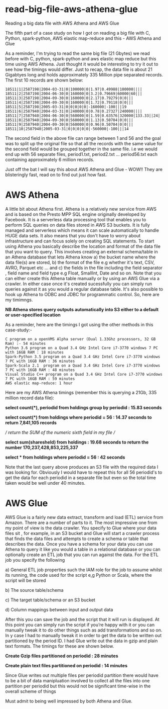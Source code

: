 # read-big-file-aws-athena-glue

Reading a big data file with AWS Athena and AWS Glue

The fifth part of a case study on how I got on reading a big file with C, Python, spark-python, AWS elastic map-reduce and 
this - AWS Athena and Glue

As a reminder, I'm trying to read the same big file (21 Gbytes) we read before with C, python, spark-python and aws elastic map reduce 
but this time using AWS Athena. Just thought it would be interesting to try it out to see how the timings would differ. Just to recap, the data file is about 21 Gigabtyes long and holds approximately 335 Million pipe separated records. The first 10 records are shown below:


```
18511|1|2587198|2004-03-31|0|100000|0|1.97|0.49988|100000||||
18511|2|2587198|2004-06-30|0|160000|0|3.2|0.79669|60000|60|||
18511|3|2587198|2004-09-30|0|160000|0|2.17|0.79279|0|0|||
18511|4|2587198|2004-09-30|0|160000|0|1.72|0.79118|0|0|||
18511|5|2587198|2005-03-31|0|0|0|0|0|-160000|-100|||19
18511|6|2587940|2004-03-31|0|240000|0|0.78|0.27327|240000||||
18511|7|2587940|2004-06-30|0|560000|0|1.59|0.63576|320000|133.33||24|
18511|8|2587940|2004-09-30|0|560000|0|1.13|0.50704|0|0|||
18511|9|2587940|2004-09-30|0|560000|0|0.96|0.50704|0|0|||
18511|10|2587940|2005-03-31|0|0|0|0|0|-560000|-100|||14

```

The second field in the above file can range between 1 and 56 and the goal was to split up the original 
file so that all the records with the same value for the second field would be grouped together in the same file. i.e we 
would end up with 56 separate files, period1.txt, period2.txt ... period56.txt each containing approximately 6 million records.

Just off the bat I will say this about AWS Athena and Glue - WOW!! They are blisteringly fast, read on to find out just how fast.

# AWS Athena

A little bit about Athena first. Athena is a relatively new service from AWS and is based on the Presto MPP SQL engine 
originally developed by Facebook. It is a serverless data processing tool that enables you to perform SQL queries on data files 
stored in AWS S3 buckets. It is fully managed and serverless which means it can scale automatically to handle HUGE data sets. 
It also means that you don't have to worry about infrastructure and can focus solely on creating SQL statements. To start using 
Athena you basically describe the location and format of the data file that you want to query. This involves creating an external 
schema/table in an Athena database that lets Athena know a) the bucket name where the data file(s) are stored, b) the format of 
the file e.g whether it's text, CSV, AVRO, Parquet etc ...  and c) the fields in the file including the field separator , field name 
and field type e.g Float, SmallInt, Date and so on. Note that you can either create this Athena table manually or by using an 
AWS Glue via a crawler. In either case once it's created sucessfully you can simply run queries against 
it as you would a regular database table. It's also possible to hook up Athena to ODBC and JDBC for programmatic control. So, here are 
my timimngs.

**NB Athena stores query outputs automatically into S3 either to a default or user-specified location**

As a reminder, here are the timings I got using the other methods in this case-study:-

```
C program on a openVMS Alpha server (Dual 1.33Ghz processors, 32 GB Ram) :- 54 minutes
Python 3.6 program on a Quad 3.4 GHz Intel Core i7-3770 windows 7 PC with 16GB RAM : 18 minutes
Spark-Python 3.5 program on a Quad 3.4 GHz Intel Core i7-3770 windows 7 PC with 16GB RAM : 36 minutes
Spark-Scala 2.1  program on a Quad 3.4 GHz Intel Core i7-3770 windows 7 PC with 16GB RAM : 48 minutes
Visual Studio C++ program on a Quad 3.4 GHz Intel Core i7-3770 windows 7 PC with 16GB RAM : 59 minutes
AWS elastic map-reduce: 1 hour
```

Here are my AWS Athena timings (remember this is querying a 21Gb, 335 million record data file):

**select count(*), periodid from holdings group by periodid    : 15.83 seconds**

**select count(*) from holdings where periodid = 56      :   14.37 seconds to return 7,841,105 records**

**/* return the SUM of the numeric sixth field in my file */**

**select sum(sharesheld) from holdings    : 19.68 seconds to return the number 170,237,428,853,225,337**

**select * from holdings where periodid = 56      :  42 seconds**

Note that the last query above produces an S3 file with the required data I was looking for. Obviously I would have to repeat 
this for all 56 periodid's to get the data for each periodid in a separate file but even so the total time taken would 
be well under 40 minutes. 

# AWS Glue

AWS Glue is a fairly new data extract, transform and load (ETL) service from Amazon. There are a number of parts to it. The most 
impressive one from my point of view is the data crawler. You specify to Glue where your data files sit , for example, in an S3 bucket 
and Glue will start a crawler process  that finds the data files and attempts to create a schema or table that describes the data. Once 
you have a schema for your data you can use Athena to query it like you would a table in a relational database or you can optionally 
create an ETL job that you can run against the data. For the ETL job you specify the following

a)	General ETL job properties such the IAM role for the job to assume whilst its running, the code used for the script e,g Python or Scala, where the script will be stored

b)	The source table/schema

c)	The target table/schema or an S3 bucket

d)	Column mappings between input and output data

After this you can save the job and the script that it will run is displayed. At this point you can simply run the script if you’re 
happy with it or you can manually tweak it to do other things such as add transformations and so on. In y case I had to manually tweak 
it in order to get the data to be written out partitioned by the period ID. I had Glue write out the data in gzip and plain text 
formats. The timings for these are shown below.

**Create Gzip files partitioned on periodid : 28 minutes**

**Create plain text files partitioned on periodid : 14 minutes**

Since Glue writes out multiple files per periodid partition there would have to be a bit of data manipluation involved to collect all 
the files into one partition per periodid but this would not be significant time-wise in the overall scheme of things

Must admit to being well impressed by both Athena and Glue.

